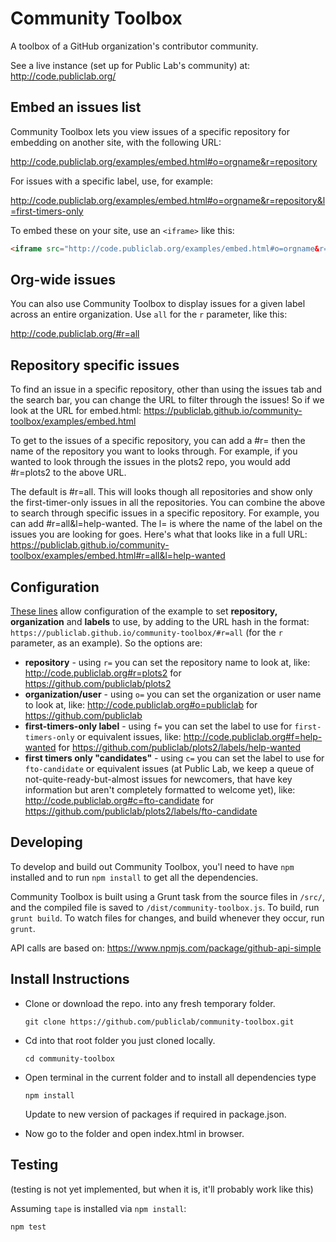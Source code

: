 Community Toolbox
====

A toolbox of a GitHub organization's contributor community.

See a live instance (set up for Public Lab's community) at: http://code.publiclab.org/


## Embed an issues list

Community Toolbox lets you view issues of a specific repository for embedding on another site, with the following URL:

http://code.publiclab.org/examples/embed.html#o=orgname&r=repository

For issues with a specific label, use, for example: 

http://code.publiclab.org/examples/embed.html#o=orgname&r=repository&l=first-timers-only

To embed these on your site, use an `<iframe>` like this:

```html
<iframe src="http://code.publiclab.org/examples/embed.html#o=orgname&r=repository" style="border:none;" width="100%" height="600px"></iframe>
```

## Org-wide issues

You can also use Community Toolbox to display issues for a given label across an entire organization. Use `all` for the `r` parameter, like this:

http://code.publiclab.org/#r=all

## Repository specific issues
To find an issue in a specific repository, other than using the issues tab and the search bar, you can change the URL to filter through the issues! So if we look at the URL for embed.html:
https://publiclab.github.io/community-toolbox/examples/embed.html

To get to the issues of a specific repository, you can add a #r= then the name of the repository you want to looks through. For example, if you wanted to look through the issues in the plots2 repo, you would add #r=plots2 to the above URL. 

The default is #r=all. This will looks though all repositories and show only the first-timer-only issues in all the repositories. 
You can combine the above to search through specific issues in a specific repository. For example, you can add #r=all&l=help-wanted. The l= is where the name of the label on the issues you are looking for goes. Here's what that looks like in a full URL:
https://publiclab.github.io/community-toolbox/examples/embed.html#r=all&l=help-wanted

## Configuration

[These lines](https://github.com/publiclab/community-toolbox/blob/620c4d906be704ffaa5b40509796c18c393f83f4/index.html#L115-L118) allow configuration of the example to set **repository, organization** and **labels** to use, by adding to the URL hash in the format: `https://publiclab.github.io/community-toolbox/#r=all` (for the `r` parameter, as an example). So the options are:

* **repository** - using `r=` you can set the repository name to look at, like: http://code.publiclab.org#r=plots2 for https://github.com/publiclab/plots2
* **organization/user** - using `o=` you can set the organization or user name to look at, like: http://code.publiclab.org#o=publiclab for https://github.com/publiclab
* **first-timers-only label** - using `f=` you can set the label to use for `first-timers-only` or equivalent issues, like: http://code.publiclab.org#f=help-wanted for https://github.com/publiclab/plots2/labels/help-wanted
* **first timers only "candidates"** - using `c=` you can set the label to use for `fto-candidate` or equivalent issues (at Public Lab, we keep a queue of not-quite-ready-but-almost issues for newcomers, that have key information but aren't completely formatted to welcome yet), like: http://code.publiclab.org#c=fto-candidate for https://github.com/publiclab/plots2/labels/fto-candidate

## Developing

To develop and build out Community Toolbox, you'l need to have `npm` installed and to run `npm install` to get all the dependencies. 

Community Toolbox is built using a Grunt task from the source files in `/src/`, and the compiled file is saved to `/dist/community-toolbox.js`. To build, run `grunt build`. To watch files for changes, and build whenever they occur, run `grunt`. 

API calls are based on: https://www.npmjs.com/package/github-api-simple

## Install Instructions
* Clone or download the repo. into any fresh temporary folder.

   ``` git clone https://github.com/publiclab/community-toolbox.git ```

* Cd into that root folder you just cloned locally.

   ``` cd community-toolbox ```

* Open terminal in the current folder and to install all dependencies type

   ```npm install ```
   
   Update to new version of packages if required in package.json.
   
* Now go to the folder and open index.html in browser.


## Testing

(testing is not yet implemented, but when it is, it'll probably work like this)

Assuming `tape` is installed via `npm install`:

`npm test`
